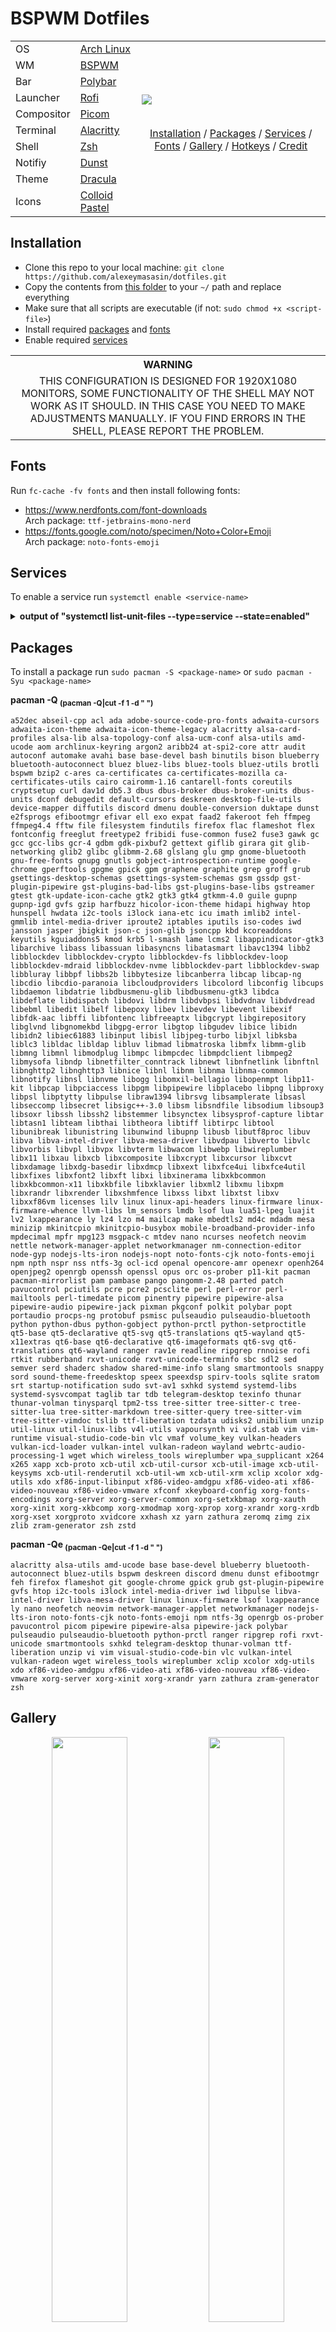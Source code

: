 <h1 align="left">BSPWM Dotfiles</h1> 

<table>
      <tr>
            <td>OS</td>
            <td><a target="_blank" href="https://archlinux.org/">Arch Linux</a></td>
            <td rowspan="10">
                  <img align="center" src="https://raw.githubusercontent.com/alexeymasasin/dotfiles/refs/heads/main/images/bspwm.png"/>
                  <br/><br/>
                  <p align="center">
                        <a href="#installation">Installation</a> / <a href="#packages">Packages</a> / <a href="#services">Services</a> / <a href="#fonts">Fonts</a>  / <a href="#gallery">Gallery</a> / <a href="#hotkeys">Hotkeys</a> / <a href="#credit">Credit</a> 
                  </p>
            </td>
      </tr>
      <tr>
            <td>WM</td>
            <td><a target="_blank" href="https://github.com/baskerville/bspwm">BSPWM</a></td>
      </tr>
      <tr>
            <td>Bar</td>
            <td><a target="_blank" href="https://github.com/polybar/polybar">Polybar</a></td>
      </tr>
      <tr>
            <td>Launcher</td>
            <td><a target="_blank" href="https://github.com/davatorium/rofi">Rofi</a></td>
      </tr>
      <tr>
            <td>Compositor</td>
            <td><a target="_blank" href="https://github.com/FT-Labs/picom">Picom</a></td>
      </tr>
      <tr>
            <td>Terminal</td>
            <td><a target="_blank" href="https://alacritty.org/">Alacritty</a></td>
      </tr>
      <tr>
            <td>Shell</td>
            <td><a target="_blank" href="https://ohmyz.sh/">Zsh</a></td>
      </tr>
      <tr>
            <td>Notifiy</td>
            <td><a target="_blank" href="https://github.com/dunst-project/dunst">Dunst</a></td>
      </tr>
      <tr>
            <td>Theme</td>
            <td><a target="_blank" href="https://draculatheme.com/gtk">Dracula</a></td>
      </tr>
      <tr>
            <td>Icons</td>
            <td><a target="_blank" href="https://www.gnome-look.org/p/2200291">Colloid Pastel</a></td>
      </tr>
      
</table>

<h2 id="installation">Installation</h2>

- Clone this repo to your local machine: `git clone https://github.com/alexeymasasin/dotfiles.git`
- Copy the contents from [this folder](https://github.com/alexeymasasin/dotfiles/tree/main/bspwm) to your `~/` path and replace everything
- Make sure that all scripts are executable (if not: `sudo chmod +x <script-file>`)
- Install required <a href="#packages">packages</a> and <a href="#fonts">fonts</a>
- Enable required <a href="#services">services</a>

<table align="center">
   <tr>
      <th align="center">
         WARNING
      </th>
   </tr>
   <tr>
      <td align="center">
        THIS CONFIGURATION IS DESIGNED FOR 1920X1080 MONITORS,
        SOME FUNCTIONALITY OF THE SHELL MAY NOT WORK AS IT SHOULD.
        IN THIS CASE YOU NEED TO MAKE ADJUSTMENTS MANUALLY.
        IF YOU FIND ERRORS IN THE SHELL, PLEASE REPORT THE PROBLEM.
   </tr>
</table>

<h2 id="fonts">Fonts</h2>

Run `fc-cache -fv fonts` and then install following fonts:
- https://www.nerdfonts.com/font-downloads <br>
      Arch package: `ttf-jetbrains-mono-nerd`
- https://fonts.google.com/noto/specimen/Noto+Color+Emoji <br>
      Arch package: `noto-fonts-emoji`

<h2 id="services">Services</h2>

To enable a service run `systemctl enable <service-name>`
      
<details>
      <summary><b>output of "systemctl list-unit-files --type=service --state=enabled"</b></summary>
      
      bluetooth-autoconnect.service      enabled enabled
      bluetooth.service                  enabled enabled
      getty@.service                     enabled enabled
      ly.service                         enabled disabled
      NetworkManager-dispatcher.service  enabled disabled
      NetworkManager-wait-online.service enabled disabled
      NetworkManager.service             enabled disabled
      openrgb.service                    enabled enabled
      systemd-timesyncd.service          enabled enabled
</details>

<h2 id="packages">Packages</h2>

To install a package run `sudo pacman -S <package-name>` or `sudo pacman -Syu <package-name>`

<b>pacman -Q <sub>(pacman -Q|cut -f 1 -d " ")</sub></b>     
```
a52dec abseil-cpp acl ada adobe-source-code-pro-fonts adwaita-cursors adwaita-icon-theme adwaita-icon-theme-legacy alacritty alsa-card-profiles alsa-lib alsa-topology-conf alsa-ucm-conf alsa-utils amd-ucode aom archlinux-keyring argon2 aribb24 at-spi2-core attr audit autoconf automake avahi base base-devel bash binutils bison blueberry bluetooth-autoconnect bluez bluez-libs bluez-tools bluez-utils brotli bspwm bzip2 c-ares ca-certificates ca-certificates-mozilla ca-certificates-utils cairo cairomm-1.16 cantarell-fonts coreutils cryptsetup curl dav1d db5.3 dbus dbus-broker dbus-broker-units dbus-units dconf debugedit default-cursors deskreen desktop-file-utils device-mapper diffutils discord dmenu double-conversion duktape dunst e2fsprogs efibootmgr efivar ell exo expat faad2 fakeroot feh ffmpeg ffmpeg4.4 fftw file filesystem findutils firefox flac flameshot flex fontconfig freeglut freetype2 fribidi fuse-common fuse2 fuse3 gawk gc gcc gcc-libs gcr-4 gdbm gdk-pixbuf2 gettext giflib girara git glib-networking glib2 glibc glibmm-2.68 glslang glu gmp gnome-bluetooth gnu-free-fonts gnupg gnutls gobject-introspection-runtime google-chrome gperftools gpgme gpick gpm graphene graphite grep groff grub gsettings-desktop-schemas gsettings-system-schemas gsm gssdp gst-plugin-pipewire gst-plugins-bad-libs gst-plugins-base-libs gstreamer gtest gtk-update-icon-cache gtk2 gtk3 gtk4 gtkmm-4.0 guile gupnp gupnp-igd gvfs gzip harfbuzz hicolor-icon-theme hidapi highway htop hunspell hwdata i2c-tools i3lock iana-etc icu imath imlib2 intel-gmmlib intel-media-driver iproute2 iptables iputils iso-codes iwd jansson jasper jbigkit json-c json-glib jsoncpp kbd kcoreaddons keyutils kguiaddons5 kmod krb5 l-smash lame lcms2 libappindicator-gtk3 libarchive libass libassuan libasyncns libatasmart libavc1394 libb2 libblockdev libblockdev-crypto libblockdev-fs libblockdev-loop libblockdev-mdraid libblockdev-nvme libblockdev-part libblockdev-swap libbluray libbpf libbs2b libbytesize libcanberra libcap libcap-ng libcdio libcdio-paranoia libcloudproviders libcolord libconfig libcups libdaemon libdatrie libdbusmenu-glib libdbusmenu-gtk3 libdca libdeflate libdispatch libdovi libdrm libdvbpsi libdvdnav libdvdread libebml libedit libelf libepoxy libev libevdev libevent libexif libfdk-aac libffi libfontenc libfreeaptx libgcrypt libgirepository libglvnd libgnomekbd libgpg-error libgtop libgudev libice libidn libidn2 libiec61883 libinput libisl libjpeg-turbo libjxl libksba liblc3 libldac libldap libluv libmad libmatroska libmfx libmm-glib libmng libmnl libmodplug libmpc libmpcdec libmpdclient libmpeg2 libmysofa libndp libnetfilter_conntrack libnewt libnfnetlink libnftnl libnghttp2 libnghttp3 libnice libnl libnm libnma libnma-common libnotify libnsl libnvme libogg libomxil-bellagio libopenmpt libp11-kit libpcap libpciaccess libpgm libpipewire libplacebo libpng libproxy libpsl libptytty libpulse libraw1394 librsvg libsamplerate libsasl libseccomp libsecret libsigc++-3.0 libsm libsndfile libsodium libsoup3 libsoxr libssh libssh2 libstemmer libsynctex libsysprof-capture libtar libtasn1 libteam libthai libtheora libtiff libtirpc libtool libunibreak libunistring libunwind libupnp libusb libutf8proc libuv libva libva-intel-driver libva-mesa-driver libvdpau libverto libvlc libvorbis libvpl libvpx libvterm libwacom libwebp libwireplumber libx11 libxau libxcb libxcomposite libxcrypt libxcursor libxcvt libxdamage libxdg-basedir libxdmcp libxext libxfce4ui libxfce4util libxfixes libxfont2 libxft libxi libxinerama libxkbcommon libxkbcommon-x11 libxkbfile libxklavier libxml2 libxmu libxpm libxrandr libxrender libxshmfence libxss libxt libxtst libxv libxxf86vm licenses lilv linux linux-api-headers linux-firmware linux-firmware-whence llvm-libs lm_sensors lmdb lsof lua lua51-lpeg luajit lv2 lxappearance ly lz4 lzo m4 mailcap make mbedtls2 md4c mdadm mesa minizip mkinitcpio mkinitcpio-busybox mobile-broadband-provider-info mpdecimal mpfr mpg123 msgpack-c mtdev nano ncurses neofetch neovim nettle network-manager-applet networkmanager nm-connection-editor node-gyp nodejs-lts-iron nodejs-nopt noto-fonts-cjk noto-fonts-emoji npm npth nspr nss ntfs-3g ocl-icd openal opencore-amr openexr openh264 openjpeg2 openrgb openssh openssl opus orc os-prober p11-kit pacman pacman-mirrorlist pam pambase pango pangomm-2.48 parted patch pavucontrol pciutils pcre pcre2 pcsclite perl perl-error perl-mailtools perl-timedate picom pinentry pipewire pipewire-alsa pipewire-audio pipewire-jack pixman pkgconf polkit polybar popt portaudio procps-ng protobuf psmisc pulseaudio pulseaudio-bluetooth python python-dbus python-gobject python-prctl python-setproctitle qt5-base qt5-declarative qt5-svg qt5-translations qt5-wayland qt5-x11extras qt6-base qt6-declarative qt6-imageformats qt6-svg qt6-translations qt6-wayland ranger rav1e readline ripgrep rnnoise rofi rtkit rubberband rxvt-unicode rxvt-unicode-terminfo sbc sdl2 sed semver serd shaderc shadow shared-mime-info slang smartmontools snappy sord sound-theme-freedesktop speex speexdsp spirv-tools sqlite sratom srt startup-notification sudo svt-av1 sxhkd systemd systemd-libs systemd-sysvcompat taglib tar tdb telegram-desktop texinfo thunar thunar-volman tinysparql tpm2-tss tree-sitter tree-sitter-c tree-sitter-lua tree-sitter-markdown tree-sitter-query tree-sitter-vim tree-sitter-vimdoc tslib ttf-liberation tzdata udisks2 unibilium unzip util-linux util-linux-libs v4l-utils vapoursynth vi vid.stab vim vim-runtime visual-studio-code-bin vlc vmaf volume_key vulkan-headers vulkan-icd-loader vulkan-intel vulkan-radeon wayland webrtc-audio-processing-1 wget which wireless_tools wireplumber wpa_supplicant x264 x265 xapp xcb-proto xcb-util xcb-util-cursor xcb-util-image xcb-util-keysyms xcb-util-renderutil xcb-util-wm xcb-util-xrm xclip xcolor xdg-utils xdo xf86-input-libinput xf86-video-amdgpu xf86-video-ati xf86-video-nouveau xf86-video-vmware xfconf xkeyboard-config xorg-fonts-encodings xorg-server xorg-server-common xorg-setxkbmap xorg-xauth xorg-xinit xorg-xkbcomp xorg-xmodmap xorg-xprop xorg-xrandr xorg-xrdb xorg-xset xorgproto xvidcore xxhash xz yarn zathura zeromq zimg zix zlib zram-generator zsh zstd
```
<b>pacman -Qe <sub>(pacman -Qe|cut -f 1 -d " ")</sub></b>
```
alacritty alsa-utils amd-ucode base base-devel blueberry bluetooth-autoconnect bluez-utils bspwm deskreen discord dmenu dunst efibootmgr feh firefox flameshot git google-chrome gpick grub gst-plugin-pipewire gvfs htop i2c-tools i3lock intel-media-driver iwd libpulse libva-intel-driver libva-mesa-driver linux linux-firmware lsof lxappearance ly nano neofetch neovim network-manager-applet networkmanager nodejs-lts-iron noto-fonts-cjk noto-fonts-emoji npm ntfs-3g openrgb os-prober pavucontrol picom pipewire pipewire-alsa pipewire-jack polybar pulseaudio pulseaudio-bluetooth python-prctl ranger ripgrep rofi rxvt-unicode smartmontools sxhkd telegram-desktop thunar-volman ttf-liberation unzip vi vim visual-studio-code-bin vlc vulkan-intel vulkan-radeon wget wireless_tools wireplumber xclip xcolor xdg-utils xdo xf86-video-amdgpu xf86-video-ati xf86-video-nouveau xf86-video-vmware xorg-server xorg-xinit xorg-xrandr yarn zathura zram-generator zsh
```

<h2 id="gallery">Gallery</h2>
<p align="center">
      <img width="49%" src="https://raw.githubusercontent.com/alexeymasasin/dotfiles/refs/heads/main/images/bspwm.png" />
      <img width="49%" src="https://raw.githubusercontent.com/alexeymasasin/dotfiles/refs/heads/main/images/ranger.png" />
      <img width="49%" src="https://raw.githubusercontent.com/alexeymasasin/dotfiles/refs/heads/main/images/vscode.png" />
      <img width="49%" src="https://raw.githubusercontent.com/alexeymasasin/dotfiles/refs/heads/main/images/floating.png" />
</p>

<h2 id="hotkeys">HotKeys</h2>
<table>
      <tr>
            <th colspan="2">Main Hotkeys</th>
      </tr>
      <tr>
            <td>Terminal</td>
            <td>super + enter</td>
      </tr>
      <tr>
            <td>Rofi menu</td>
            <td>super + d</td>
      </tr>
      <tr>
            <td>Screenshot</td>
            <td>print</td>
      </tr>
      <tr>
            <td>Lock screen</td>
            <td>super + shift + q</td>
      </tr>
      <tr>
            <td>Color picker</td>
            <td>super + shift + x</td>
      </tr>
      <tr>
            <td>Random wallpaper</td>
            <td>super + alt + w</td>
      </tr>
      <tr>
            <th colspan="2"><b>BSPWM</b></th>
      </tr>
      <tr>
            <td>Close a node</td>
            <td>super + w</td>
      </tr>
      <tr>
            <td>Kill a node</td>
            <td>super + shift + w</td>
      </tr>
      <tr>
            <td>Restart BSPWM & Polybar</td>
            <td>super + alt + r</td>
      </tr>
      <tr>
            <td>Restart SXHKD</td>
            <td>super + esc</td>
      </tr>
      <tr>
            <td>Switch desktops</td>
            <td>super + 1 ... 9</td>
      </tr>
      <tr>
            <td>Move a node to desktop</td>
            <td>super + shift + 1 ... 9</td>
      </tr>
      <tr>
            <td>Swith a node to floating Mode</td>
            <td>super + s</td>
      </tr>
      <tr>
            <th colspan="2"><b>Launch Applications</b></th>
      </tr>
      <tr>
            <td>Telegram</td>
            <td>super + shift + t</td>
      </tr>
      <tr>
            <td>Visual Studio Code</td>
            <td>super + shift + v</td>
      </tr>
      <tr>
            <td>Firefox</td>
            <td>super + shift + f</td>
      </tr>
      <tr>
            <td>Firefox (Private Window)</td>
            <td>super + shift + i</td>
      </tr>
      <tr>
            <td>Chrome</td>
            <td>super + shift + c</td>
      </tr>
      <tr>
            <td>Thunar</td>
            <td>super + shift + n</td>
      </tr>
      <tr>
            <td>Ranger</td>
            <td>super + shift + m</td>
      </tr>
      <tr>
            <td>Volume Controller</td>
            <td>super + shift + p</td>
      </tr>
      <tr>
            <th colspan="2"><b>Open .config files</b></th>
      </tr>
      <tr>
            <td>BSPWMRC</td>
            <td>super + shift + f1</td>
      </tr>
      <tr>
            <td>SXHKDRC</td>
            <td>super + shift + f2</td>
      </tr>
      <tr>
            <td>Polybar</td>
            <td>super + shift + f3</td>
      </tr>
      <tr>
            <td>Picom</td>
            <td>super + shift + f4</td>
      </tr>
            <th colspan="2"><b>Move / resize nodes</b></th>
      </tr>
      <tr>
            <td>Expand a window</td>
            <td>super + alt + {h,j,k,l}</td>
      </tr>
      <tr>
            <td>Contract a window</td>
            <td>super + alt + shift + {h,j,k,l}</td>
      </tr>
      <tr>
            <td>Switch nodes positions</td>
            <td>super + shift + {h,j,k,l}</td>
      </tr>
      <tr>
            <td>Move a focused floating window with keyboard</td>
            <td>super + {Left, Down, Up, Right}</td>
      </tr>
      <tr>
            <td>Move a focused floating window with mouse</td>
            <td>super + left-click</td>
      </tr>
      <tr>
            <td>Resize a focused floating window with mouse</td>
            <td>super + right-click</td>
      </tr>
</table>

Other hotkeys are in `~/.config/sxhkd/sxhkdrc`.

<h2 id="credit">Credit for inspiration</h2>

[Zproger / bspwm-dotfiles](https://github.com/Zproger/bspwm-dotfiles)
